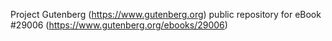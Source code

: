 Project Gutenberg (https://www.gutenberg.org) public repository for eBook #29006 (https://www.gutenberg.org/ebooks/29006)
